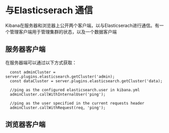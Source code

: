# 与Elasticserach 通信
Kibana在服务器和浏览器上公开两个客户端，以与Elasticserach进行通信。有一个管理客户端用于管理集群的状态，以及一个数据客户端
## 服务器客户端
在服务器端可以通过以下方式获取：
```
  const adminCluster = server.plugins.elasticsearch.getCluster('admin);
  const dataCluster = server.plugins.elasticsearch.getCluster('data);

  //ping as the configured elasticsearch.user in kibana.yml
  adminCluster.callWithInternalUser('ping');

  //ping as the user specified in the current requests header
  adminCluster.callWithRequest(req, 'ping');
```
## 浏览器客户端